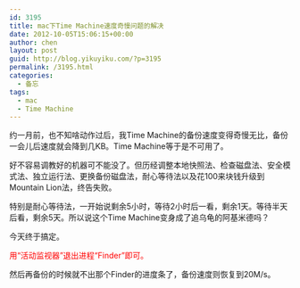 ```yaml
---
id: 3195
title: mac下Time Machine速度奇慢问题的解决
date: 2012-10-05T15:06:15+00:00
author: chen
layout: post
guid: http://blog.yikuyiku.com/?p=3195
permalink: /3195.html
categories:
  - 备忘
tags:
  - mac
  - Time Machine
---
```

约一月前，也不知啥动作过后，我Time Machine的备份速度变得奇慢无比，备份一会儿后速度就会降到几KB。Time Machine等于是不可用了。

好不容易调教好的机器可不能没了。但历经调整本地快照法、检查磁盘法、安全模式法、独立运行法、更换备份磁盘法，耐心等待法以及花100来块钱升级到Mountain Lion法，终告失败。

特别是耐心等待法，一开始说剩余5小时，等待2小时后一看，剩余1天。等待半天后看，剩余5天。所以说这个Time Machine变身成了追乌龟的阿基米德吗？

今天终于搞定。

<span style="color: red;">用“活动监视器”退出进程“Finder”即可。</span>

然后再备份的时候就不出那个Finder的进度条了，备份速度则恢复到20M/s。
